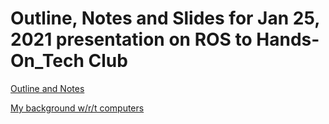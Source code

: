 # Outline, Notes and Slides for Jan 25, 2021 presentation on ROS to Hands-On_Tech Club

[Outline and Notes](ROS-presentation-notes.md)

[My background w/r/t computers](my-relationship-with-computers.md)

